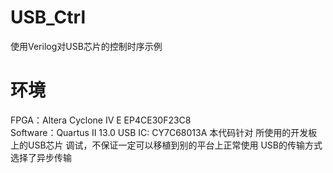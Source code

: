 # USB_Ctrl
使用Verilog对USB芯片的控制时序示例

环境
=
FPGA：Altera Cyclone IV E EP4CE30F23C8</br>
Software：Quartus II 13.0
USB IC: CY7C68013A
本代码针对 所使用的开发板上的USB芯片 调试，不保证一定可以移植到别的平台上正常使用
USB的传输方式选择了异步传输
